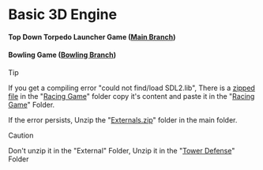# Basic 3D Engine

#### Top Down Torpedo Launcher Game ([Main Branch](https://github.com/Loris-Moreau/Tower-Defense/tree/main))

#### Bowling Game ([Bowling Branch](https://github.com/Loris-Moreau/Tower-Defense/tree/Bowling))

> [!TIP]
> If you get a compiling error "could not find/load SDL2.lib",
> There is a [zipped file](https://github.com/Loris-Moreau/Tower-Defense/blob/main/Racing%20Game/SDL%20dll.zip "DLL Files") in the "[Racing Game](https://github.com/Loris-Moreau/Tower-Defense/tree/main/Racing%20Game "Code Files Folder")" folder copy it's content and paste it in the "[Racing Game](https://github.com/Loris-Moreau/Tower-Defense/tree/main/Racing%20Game "Code Files Folder")" Folder.
>
> If the error persists, Unzip the "[Externals.zip](https://github.com/Loris-Moreau/Tower-Defense/blob/main/Externals.zip)" folder in the main folder.

> [!CAUTION]
> Don't unzip it in the "External" Folder, Unzip it in the "[Tower Defense](https://github.com/Loris-Moreau/Tower-Defense.git "main folder")" Folder
